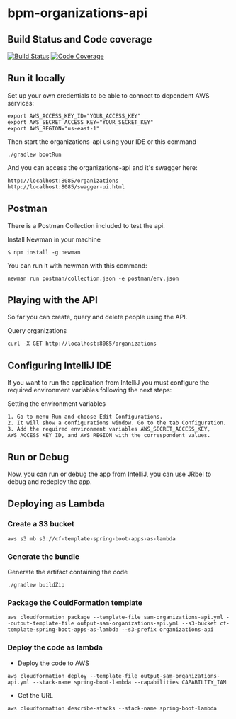 # bpm-organizations-api

## Build Status and Code coverage

[![Build Status](https://travis-ci.org/ioet/bpm-organizations-api.svg?branch=master)](https://travis-ci.org/ioet/bpm-organizations-api)
[![Code Coverage](https://codecov.io/gh/ioet/bpm-organizations-api/branch/master/graph/badge.svg)](https://codecov.io/gh/ioet/bpm-organizations-api)

## Run it locally

Set up your own credentials to be able to connect to dependent AWS services:

```
export AWS_ACCESS_KEY_ID="YOUR_ACCESS_KEY"
export AWS_SECRET_ACCESS_KEY="YOUR_SECRET_KEY"
export AWS_REGION="us-east-1"
```


Then start the organizations-api using your IDE or this command
```
./gradlew bootRun
```


And you can access the organizations-api and it's swagger here: 
```
http://localhost:8085/organizations
http://localhost:8085/swagger-ui.html
```

## Postman
There is a Postman Collection included to test the api.

Install Newman in your machine

```
$ npm install -g newman
```
  
You can run it with newman with this command:
```
newman run postman/collection.json -e postman/env.json
```

## Playing with the API
So far you can create, query and delete people using the API. 

Query organizations

```
curl -X GET http://localhost:8085/organizations
```

## Configuring IntelliJ IDE
If you want to run the application from IntelliJ you must configure the required environment variables following the next steps:

Setting the environment variables

```
1. Go to menu Run and choose Edit Configurations.
2. It will show a configurations window. Go to the tab Configuration.
3. Add the required environment variables AWS_SECRET_ACCESS_KEY, AWS_ACCESS_KEY_ID, and AWS_REGION with the correspondent values.
```

## Run or Debug

Now, you can run or debug the app from IntelliJ, you can use JRbel to debug and redeploy the app.


## Deploying as Lambda

### Create a S3 bucket
```
aws s3 mb s3://cf-template-spring-boot-apps-as-lambda
```

### Generate the bundle
Generate the artifact containing the code
```
./gradlew buildZip
```

### Package the CouldFormation template
```
aws cloudformation package --template-file sam-organizations-api.yml --output-template-file output-sam-organizations-api.yml --s3-bucket cf-template-spring-boot-apps-as-lambda --s3-prefix organizations-api
```

### Deploy the code as lambda

- Deploy the code to AWS
```
aws cloudformation deploy --template-file output-sam-organizations-api.yml --stack-name spring-boot-lambda --capabilities CAPABILITY_IAM
```

- Get the URL
```
aws cloudformation describe-stacks --stack-name spring-boot-lambda
```